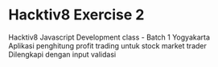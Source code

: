# Hacktiv8 Exercise 2
Hacktiv8 Javascript Development class - Batch 1 Yogyakarta
<br />
Aplikasi penghitung profit trading untuk stock market trader
<br />
Dilengkapi dengan input validasi
